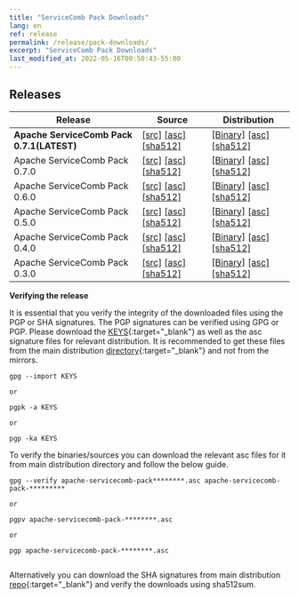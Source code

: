 ```yaml
---
title: "ServiceComb Pack Downloads"
lang: en
ref: release
permalink: /release/pack-downloads/
excerpt: "ServiceComb Pack Downloads"
last_modified_at: 2022-05-16T00:50:43-55:00
---
```


## Releases

| Release                                   | Source                                                                                                                                                                                                                                                                                                                                                                                                     | Distribution                                                                                                                                                                                                                                                                                                                                                                                                  |
|-------------------------------------------|------------------------------------------------------------------------------------------------------------------------------------------------------------------------------------------------------------------------------------------------------------------------------------------------------------------------------------------------------------------------------------------------------------|---------------------------------------------------------------------------------------------------------------------------------------------------------------------------------------------------------------------------------------------------------------------------------------------------------------------------------------------------------------------------------------------------------------|
| **Apache ServiceComb Pack 0.7.1(LATEST)** | [[src]](https://dlcdn.apache.org/servicecomb/servicecomb-pack/0.7.1/apache-servicecomb-pack-distribution-0.7.1-src.zip) [[asc]](https://www.apache.org/dist/servicecomb/servicecomb-pack/0.7.1/apache-servicecomb-pack-distribution-0.7.1-src.zip.asc) [[sha512]](https://www.apache.org/dist/servicecomb/servicecomb-pack/0.7.1/apache-servicecomb-pack-distribution-0.7.1-src.zip.sha512)                | [[Binary]](https://dlcdn.apache.org/servicecomb/servicecomb-pack/0.7.1/apache-servicecomb-pack-distribution-0.7.1-bin.zip) [[asc]](https://www.apache.org/dist/servicecomb/servicecomb-pack/0.7.1/apache-servicecomb-pack-distribution-0.7.1-bin.zip.asc) [[sha512]](https://www.apache.org/dist/servicecomb/servicecomb-pack/0.7.1/apache-servicecomb-pack-distribution-0.7.1-bin.zip.sha512)                |
| Apache ServiceComb Pack 0.7.0             | [[src]](https://dlcdn.apache.org/servicecomb/servicecomb-pack/0.7.0/apache-servicecomb-pack-distribution-0.7.0-src.zip) [[asc]](https://www.apache.org/dist/servicecomb/servicecomb-pack/0.7.0/apache-servicecomb-pack-distribution-0.7.0-src.zip.asc) [[sha512]](https://www.apache.org/dist/servicecomb/servicecomb-pack/0.7.0/apache-servicecomb-pack-distribution-0.7.0-src.zip.sha512)                | [[Binary]](https://dlcdn.apache.org/servicecomb/servicecomb-pack/0.7.0/apache-servicecomb-pack-distribution-0.7.0-bin.zip) [[asc]](https://www.apache.org/dist/servicecomb/servicecomb-pack/0.7.0/apache-servicecomb-pack-distribution-0.7.0-bin.zip.asc) [[sha512]](https://www.apache.org/dist/servicecomb/servicecomb-pack/0.7.0/apache-servicecomb-pack-distribution-0.7.0-bin.zip.sha512)                |
| Apache ServiceComb Pack 0.6.0             | [[src]](https://apache.org/dyn/closer.cgi/servicecomb/servicecomb-pack/0.6.0/apache-servicecomb-pack-distribution-0.6.0-src.zip) [[asc]](https://www.apache.org/dist/servicecomb/servicecomb-pack/0.6.0/apache-servicecomb-pack-distribution-0.6.0-src.zip.asc) [[sha512]](https://www.apache.org/dist/servicecomb/servicecomb-pack/0.6.0/apache-servicecomb-pack-distribution-0.6.0-src.zip.sha512)       | [[Binary]](https://apache.org/dyn/closer.cgi/servicecomb/servicecomb-pack/0.6.0/apache-servicecomb-pack-distribution-0.6.0-bin.zip) [[asc]](https://www.apache.org/dist/servicecomb/servicecomb-pack/0.6.0/apache-servicecomb-pack-distribution-0.6.0-bin.zip.asc) [[sha512]](https://www.apache.org/dist/servicecomb/servicecomb-pack/0.6.0/apache-servicecomb-pack-distribution-0.6.0-bin.zip.sha512)       |
| Apache ServiceComb Pack 0.5.0             | [[src]](https://apache.org/dyn/closer.cgi/servicecomb/servicecomb-pack/0.5.0/apache-servicecomb-pack-distribution-0.5.0-src.zip) [[asc]](https://www.apache.org/dist/servicecomb/servicecomb-pack/0.5.0/apache-servicecomb-pack-distribution-0.5.0-src.zip.asc) [[sha512]](https://www.apache.org/dist/servicecomb/servicecomb-pack/0.5.0/apache-servicecomb-pack-distribution-0.5.0-src.zip.sha512)       | [[Binary]](https://apache.org/dyn/closer.cgi/servicecomb/servicecomb-pack/0.5.0/apache-servicecomb-pack-distribution-0.5.0-bin.zip) [[asc]](https://www.apache.org/dist/servicecomb/servicecomb-pack/0.5.0/apache-servicecomb-pack-distribution-0.5.0-bin.zip.asc) [[sha512]](https://www.apache.org/dist/servicecomb/servicecomb-pack/0.5.0/apache-servicecomb-pack-distribution-0.5.0-bin.zip.sha512)       |
| Apache ServiceComb Pack 0.4.0             | [[src]](https://archive.apache.org/dist/servicecomb/servicecomb-pack/0.4.0/apache-servicecomb-pack-distribution-0.4.0-src.zip) [[asc]](https://archive.apache.org/dist/servicecomb/servicecomb-pack/0.4.0/apache-servicecomb-pack-distribution-0.4.0-src.zip.asc) [[sha512]](https://archive.apache.org/dist/servicecomb/servicecomb-pack/0.4.0/apache-servicecomb-pack-distribution-0.4.0-src.zip.sha512) | [[Binary]](https://archive.apache.org/dist/servicecomb/servicecomb-pack/0.4.0/apache-servicecomb-pack-distribution-0.4.0-bin.zip) [[asc]](https://archive.apache.org/dist/servicecomb/servicecomb-pack/0.4.0/apache-servicecomb-pack-distribution-0.4.0-bin.zip.asc) [[sha512]](https://archive.apache.org/dist/servicecomb/servicecomb-pack/0.4.0/apache-servicecomb-pack-distribution-0.4.0-bin.zip.sha512) |
| Apache ServiceComb Pack 0.3.0             | [[src]](https://archive.apache.org/dist/servicecomb/servicecomb-pack/0.3.0/apache-servicecomb-pack-distribution-0.3.0-src.zip) [[asc]](https://archive.apache.org/dist/servicecomb/servicecomb-pack/0.3.0/apache-servicecomb-pack-distribution-0.3.0-src.zip.asc) [[sha512]](https://archive.apache.org/dist/servicecomb/servicecomb-pack/0.3.0/apache-servicecomb-pack-distribution-0.3.0-src.zip.sha512) | [[Binary]](https://archive.apache.org/dist/servicecomb/servicecomb-pack/0.3.0/apache-servicecomb-pack-distribution-0.3.0-bin.zip) [[asc]](https://archive.apache.org/dist/servicecomb/servicecomb-pack/0.3.0/apache-servicecomb-pack-distribution-0.3.0-bin.zip.asc) [[sha512]](https://archive.apache.org/dist/servicecomb/servicecomb-pack/0.3.0/apache-servicecomb-pack-distribution-0.3.0-bin.zip.sha512) |

**Verifying the release**

It is essential that you verify the integrity of the downloaded files using the PGP or SHA signatures.
 The PGP signatures can  be verified using GPG or PGP.
 Please download the [KEYS](https://www.apache.org/dist/servicecomb/KEYS){:target="_blank"} as well as the asc signature files for relevant distribution. It is recommended to get these files from the main distribution [directory](https://www.apache.org/dist/servicecomb/servicecomb-pack/){:target="_blank"} and not from the mirrors.
 ```
 gpg --import KEYS

 or

 pgpk -a KEYS

 or

 pgp -ka KEYS

```

To verify the binaries/sources you can download the relevant asc files for it from main distribution directory and follow the below guide.

```
gpg --verify apache-servicecomb-pack********.asc apache-servicecomb-pack-*********

or

pgpv apache-servicecomb-pack-********.asc

or

pgp apache-servicecomb-pack-********.asc


```

Alternatively you can download the SHA signatures from main distribution [repo](https://www.apache.org/dist/servicecomb/servicecomb-pack/){:target="_blank"} and verify the downloads using sha512sum.
